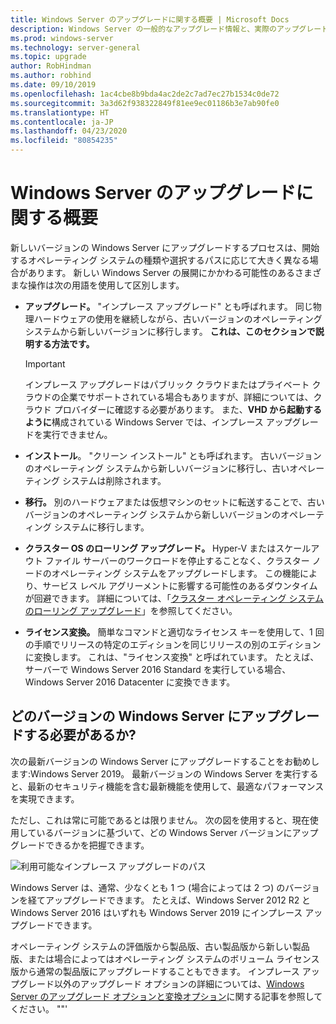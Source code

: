 ```yaml
---
title: Windows Server のアップグレードに関する概要 | Microsoft Docs
description: Windows Server の一般的なアップグレード情報と、実際のアップグレードの実行前に考慮すべきことについて説明します。
ms.prod: windows-server
ms.technology: server-general
ms.topic: upgrade
author: RobHindman
ms.author: robhind
ms.date: 09/10/2019
ms.openlocfilehash: 1ac4cbe8b9bda4ac2de2c7ad7ec27b1534c0de72
ms.sourcegitcommit: 3a3d62f938322849f81ee9ec01186b3e7ab90fe0
ms.translationtype: HT
ms.contentlocale: ja-JP
ms.lasthandoff: 04/23/2020
ms.locfileid: "80854235"
---
```

# <a name="overview-about-windows-server-upgrades"></a>Windows Server のアップグレードに関する概要

新しいバージョンの Windows Server にアップグレードするプロセスは、開始するオペレーティング システムの種類や選択するパスに応じて大きく異なる場合があります。 新しい Windows Server の展開にかかわる可能性のあるさまざまな操作は次の用語を使用して区別します。

- **アップグレード。** "インプレース アップグレード" とも呼ばれます。 同じ物理ハードウェアの使用を継続しながら、古いバージョンのオペレーティング システムから新しいバージョンに移行します。 **これは、このセクションで説明する方法です。**

    >[!Important]
    >インプレース アップグレードはパブリック クラウドまたはプライベート クラウドの企業でサポートされている場合もありますが、詳細については、クラウド プロバイダーに確認する必要があります。 また、**VHD から起動するように**構成されている Windows Server では、インプレース アップグレードを実行できません。

- **インストール**。 "クリーン インストール" とも呼ばれます。 古いバージョンのオペレーティング システムから新しいバージョンに移行し、古いオペレーティング システムは削除されます。

- **移行。** 別のハードウェアまたは仮想マシンのセットに転送することで、古いバージョンのオペレーティング システムから新しいバージョンのオペレーティング システムに移行します。

- **クラスター OS のローリング アップグレード。** Hyper-V またはスケールアウト ファイル サーバーのワークロードを停止することなく、クラスター ノードのオペレーティング システムをアップグレードします。 この機能により、サービス レベル アグリーメントに影響する可能性のあるダウンタイムが回避できます。 詳細については、「[クラスター オペレーティング システムのローリング アップグレード](../failover-clustering/cluster-operating-system-rolling-upgrade.md)」を参照してください。

- **ライセンス変換。** 簡単なコマンドと適切なライセンス キーを使用して、1 回の手順でリリースの特定のエディションを同じリリースの別のエディションに変換します。 これは、"ライセンス変換" と呼ばれています。 たとえば、サーバーで Windows Server 2016 Standard を実行している場合、Windows Server 2016 Datacenter に変換できます。

## <a name="which-version-of-windows-server-should-i-upgrade-to"></a>どのバージョンの Windows Server にアップグレードする必要があるか?

次の最新バージョンの Windows Server にアップグレードすることをお勧めします:Windows Server 2019。 最新バージョンの Windows Server を実行すると、最新のセキュリティ機能を含む最新機能を使用して、最適なパフォーマンスを実現できます。

ただし、これは常に可能であるとは限りません。 次の図を使用すると、現在使用しているバージョンに基づいて、どの Windows Server バージョンにアップグレードできるかを把握できます。

![利用可能なインプレース アップグレードのパス](media/upgrade-paths.png)

Windows Server は、通常、少なくとも 1 つ (場合によっては 2 つ) のバージョンを経てアップグレードできます。 たとえば、Windows Server 2012 R2 と Windows Server 2016 はいずれも Windows Server 2019 にインプレース アップグレードできます。

オペレーティング システムの評価版から製品版、古い製品版から新しい製品版、または場合によってはオペレーティング システムのボリューム ライセンス版から通常の製品版にアップグレードすることもできます。 インプレース アップグレード以外のアップグレード オプションの詳細については、[Windows Server のアップグレード オプションと変換オプション](../get-started/supported-upgrade-paths.md)に関する記事を参照してください。
""'